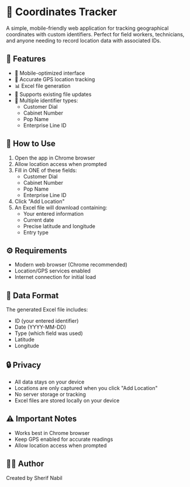# 📍 Coordinates Tracker

A simple, mobile-friendly web application for tracking geographical coordinates with custom identifiers. Perfect for field workers, technicians, and anyone needing to record location data with associated IDs.

## 🌟 Features

- 📱 Mobile-optimized interface
- 📍 Accurate GPS location tracking
- 📊 Excel file generation
- 🔄 Supports existing file updates
- 📝 Multiple identifier types:
  - Customer Dial
  - Cabinet Number
  - Pop Name
  - Enterprise Line ID

## 📱 How to Use

1. Open the app in Chrome browser
2. Allow location access when prompted
3. Fill in ONE of these fields:
   - Customer Dial
   - Cabinet Number
   - Pop Name
   - Enterprise Line ID
4. Click "Add Location"
5. An Excel file will download containing:
   - Your entered information
   - Current date
   - Precise latitude and longitude
   - Entry type

## ⚙️ Requirements

- Modern web browser (Chrome recommended)
- Location/GPS services enabled
- Internet connection for initial load

## 📝 Data Format

The generated Excel file includes:
- ID (your entered identifier)
- Date (YYYY-MM-DD)
- Type (which field was used)
- Latitude
- Longitude

## 🔒 Privacy

- All data stays on your device
- Locations are only captured when you click "Add Location"
- No server storage or tracking
- Excel files are stored locally on your device

## ⚠️ Important Notes

- Works best in Chrome browser
- Keep GPS enabled for accurate readings
- Allow location access when prompted

## 👨‍💻 Author

Created by Sherif Nabil

